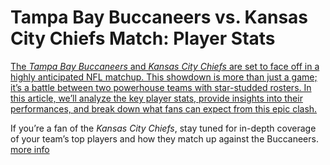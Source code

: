 # Tampa Bay Buccaneers vs. Kansas City Chiefs Match: Player Stats

[The *Tampa Bay Buccaneers* and *Kansas City Chiefs* are set to face off in a highly anticipated NFL matchup. This showdown is more than just a game; it’s a battle between two powerhouse teams with star-studded rosters. In this article, we’ll analyze the key player stats, provide insights into their performances, and break down what fans can expect from this epic clash.](https://sportshive2.org/tampa-bay-buccaneers-vs-kansas-city-chiefs-match-player-stats/)

If you’re a fan of the *Kansas City Chiefs*, stay tuned for in-depth coverage of your team’s top players and how they match up against the Buccaneers.
[more info](https://sportshive2.org/tampa-bay-buccaneers-vs-kansas-city-chiefs-match-player-stats/)
